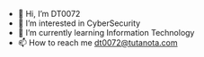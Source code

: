 - 👋 Hi, I’m DT0072
- 👀 I’m interested in CyberSecurity  
- 🌱 I’m currently learning Information Technology
- 📫 How to reach me dt0072@tutanota.com

<!---
DT0072/DT0072 is a ✨ special ✨ repository because its `README.md` (this file) appears on your GitHub profile.
You can click the Preview link to take a look at your changes.
--->
